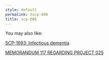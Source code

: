 ```yaml
---
style: default
permalink: Xscp-086
title: scp-086
---
```

You may also like:

[SCP-1693: Infectious dementia](http://scp-wiki.net/scp-1693)

[MEMORANDUM 117 REGARDING PROJECT 025](http://scp-wiki.net/oria-025-117)
